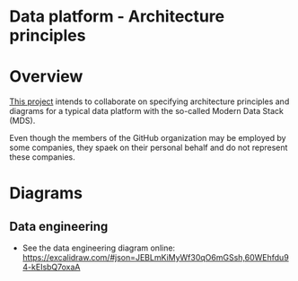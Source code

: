 Data platform - Architecture principles
=======================================

# Overview
[This project](https://github.com/data-engineering-helpers/architecture-principles)
intends to collaborate on specifying architecture principles and diagrams
for a typical data platform with the so-called Modern Data Stack (MDS).

Even though the members of the GitHub organization may be employed by
some companies, they spaek on their personal behalf and do not represent
these companies.

# Diagrams

## Data engineering
* See the data engineering diagram online: https://excalidraw.com/#json=JEBLmKiMyWf30qO6mGSsh,60WEhfdu94-kEIsbQ7oxaA



